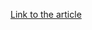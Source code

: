 [Link to the article](https://hornetsecurity.com/en/security-informationen-en/webshells-powering-emotet/)
